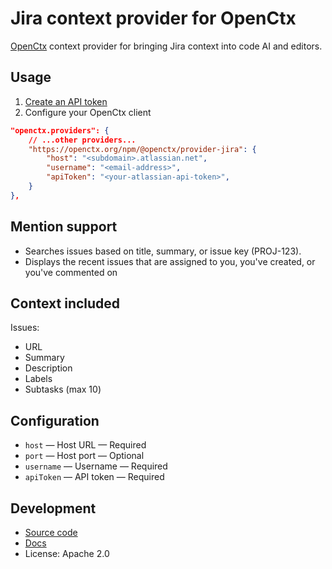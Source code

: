 # Jira context provider for OpenCtx

[OpenCtx](https://openctx.org) context provider for bringing Jira context into code AI and editors.

## Usage

1. [Create an API token](https://id.atlassian.com/manage-profile/security/api-tokens)
2. Configure your OpenCtx client

```json
"openctx.providers": {
    // ...other providers...
    "https://openctx.org/npm/@openctx/provider-jira": {
        "host": "<subdomain>.atlassian.net",
        "username": "<email-address>",
        "apiToken": "<your-atlassian-api-token>",
    }
},
```

## Mention support

- Searches issues based on title, summary, or issue key (PROJ-123).
- Displays the recent issues that are assigned to you, you've created, or you've commented on

## Context included

Issues:

- URL
- Summary
- Description
- Labels
- Subtasks (max 10)

## Configuration

- `host` — Host URL — Required
- `port` — Host port — Optional
- `username` — Username — Required
- `apiToken` — API token — Required

## Development

- [Source code](https://sourcegraph.com/github.com/sourcegraph/openctx/-/tree/provider/jira)
- [Docs](https://openctx.org/docs/providers/jira)
- License: Apache 2.0
